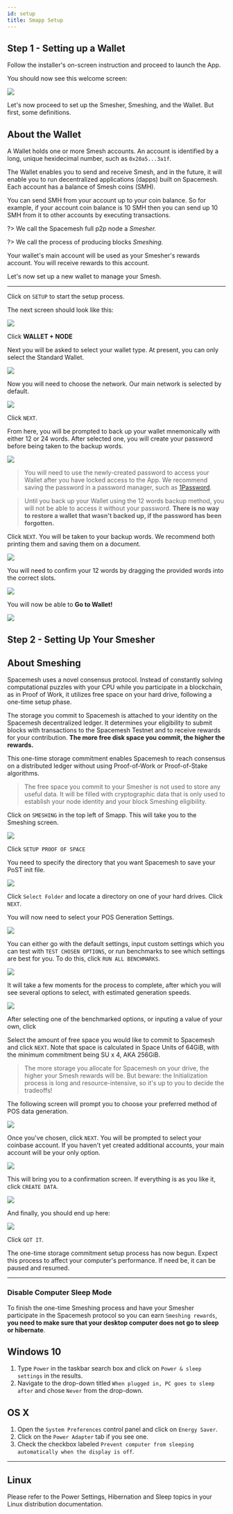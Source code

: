 ```yaml
---
id: setup
title: Smapp Setup
---
```


## Step 1 - Setting up a Wallet
Follow the installer's on-screen instruction and proceed to launch the App.

You should now see this welcome screen:

![](./../../../../static/img/smapp/setup.png)

Let's now proceed to set up the Smesher, Smeshing, and the Wallet. But first, some definitions.

## About the Wallet

A Wallet holds one or more Smesh accounts. An account is identified by a long, unique hexidecimal number, such as `0x20a5...3a1f`.

The Wallet enables you to send and receive Smesh, and in the future, it will enable you to run decentralized applications (dapps) built on Spacemesh. Each account has a balance of Smesh coins (SMH).

You can send SMH from your account up to your coin balance. So for example, if your account coin balance is 10 SMH then you can send up 10 SMH from it to other accounts by executing transactions.

?> We call the Spacemesh full p2p node a _Smesher._

?> We call the process of producing blocks _Smeshing._

Your wallet's main account will be used as your Smesher's rewards account. You will receive rewards to this account.

Let's now set up a new wallet to manage your Smesh.

---

Click on `SETUP` to start the setup process.

The next screen should look like this:

![](./../../../../static/img/smapp/new_wallet.png)

Click **WALLET + NODE**

Next you will be asked to select your wallet type. At present, you can only select the Standard Wallet.

![](./../../../../static/img/smapp/wallet_select.png)

Now you will need to choose the network. Our main network is selected by default.

![](./../../../../static/img/smapp/choose_network.png)

Click `NEXT`.

From here, you will be prompted to back up your wallet mnemonically with either 12 or 24 words. After selected one, you will create your password before being taken to the backup words.

![](./../../../../static/img/smapp/enter_password.png)

> You will need to use the newly-created password to access your Wallet after you have locked access to the App. We recommend saving the password in a password manager, such as [1Password](https://1password.com).

> Until you back up your Wallet using the 12 words backup method, you will not be able to access it without your password. **There is no way to restore a wallet that wasn't backed up, if the password has been forgotten.**

Click `NEXT`. You will be taken to your backup words. We recommend both printing them and saving them on a document.

![](./../../../../static/img/smapp/12_words.png)

You will need to confirm your 12 words by dragging the provided words into the correct slots.

![](./../../../../static/img/smapp/confirm_12_words.png)

You will now be able to **Go to Wallet!**

![](./../../../../static/img/smapp/wallet_created.png)

## Step 2 - Setting Up Your Smesher

## About Smeshing

Spacemesh uses a novel consensus protocol. Instead of constantly solving computational puzzles with your CPU while you participate in a blockchain, as in Proof of Work, it utilizes free space on your hard drive, following a one-time setup phase.

The storage you commit to Spacemesh is attached to your identity on the Spacemesh decentralized ledger. It determines your eligibility to submit blocks with transactions to the Spacemesh Testnet and to receive rewards for your contribution. **The more free disk space you commit, the higher the rewards.**

This one-time storage commitment enables Spacemesh to reach consensus on a distributed ledger without using Proof-of-Work or Proof-of-Stake algorithms.

> The free space you commit to your Smesher is not used to store any useful data. It will be filled with cryptographic data that is only used to establish your node identity and your block Smeshing eligibility.

Click on `SMESHING` in the top left of Smapp. This will take you to the Smeshing screen.

![](./../../../../static/img/smapp/smeshing_screen_pre_pos.png)

Click `SETUP PROOF OF SPACE`

You need to specify the directory that you want Spacemesh to save your PoST init file.

![](./../../../../static/img/smapp/pos_select_directory.png)

Click `Select Folder` and locate a directory on one of your hard drives. Click `NEXT`.

You will now need to select your POS Generation Settings.

![](./../../../../static/img/smapp/pos_settings.png)

You can either go with the default settings, input custom settings which you can test with `TEST CHOSEN OPTIONS`, or run benchmarks to see which settings are best for you. To do this, click `RUN ALL BENCHMARKS`.

![](./../../../../static/img/smapp/pos_run_all_benchmarks.png)

It will take a few moments for the process to complete, after which you will see several options to select, with estimated generation speeds.

![](./../../../../static/img/smapp/post_benchmarks_done.png)

After selecting one of the benchmarked options, or inputing a value of your own, click

Select the amount of free space you would like to commit to Spacemesh and click `NEXT`. Note that space is calculated in Space Units of 64GiB, with the minimum commitment being SU x 4, AKA 256GiB.

> The more storage you allocate for Spacemesh on your drive, the higher your Smesh rewards will be. But beware: the Initialization process is long and resource-intensive, so it's up to you to decide the tradeoffs!

The following screen will prompt you to choose your preferred method of POS data generation.

![](./../../../../static/img/smapp/post_select_processor.png)

Once you've chosen, click `NEXT`. You will be prompted to select your coinbase account. If you haven't yet created additional accounts, your main account will be your only option.

![](./../../../../static/img/smapp/post_coinbase.png)

This will bring you to a confirmation screen. If everything is as you like it, click `CREATE DATA`.

![](./../../../../static/img/smapp/post_confirm.png)

And finally, you should end up here:

![](./../../../../static/img/smapp/pos_end.png)

Click `GOT IT`.

The one-time storage commitment setup process has now begun. Expect this process to affect your computer's performance. If need be, it can be paused and resumed.


---


### Disable Computer Sleep Mode
To finish the one-time Smeshing process and have your Smesher participate in the Spacemesh protocol so you can earn `Smeshing rewards`, **you need to make sure that your desktop computer does not go to sleep or hibernate**.

## Windows 10

1. Type `Power` in the taskbar search box and click on `Power & sleep settings` in the results.
2. Navigate to the drop-down titled `When plugged in, PC goes to sleep after` and chose `Never` from the drop-down.


## OS X

1. Open the `System Preferences` control panel and click on `Energy Saver`.
2. Click on the `Power Adapter` tab if you see one.
3. Check the checkbox labeled `Prevent computer from sleeping automatically when the display is off`.

---

## Linux

Please refer to the Power Settings, Hibernation and Sleep topics in your Linux distribution documentation.
